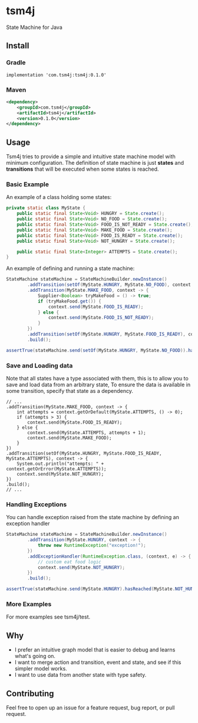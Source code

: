 # tsm4j

State Machine for Java

## Install

### Gradle
```
implementation 'com.tsm4j:tsm4j:0.1.0'
```

### Maven
```xml
<dependency>
    <groupId>com.tsm4j</groupId>
    <artifactId>tsm4j</artifactId>
    <version>0.1.0</version>
</dependency>
```

## Usage
Tsm4j tries to provide a simple and intuitive state machine model with minimum configuration. 
The definition of state machine is just **states** and **transitions** that will be executed when some states is reached.

### Basic Example
An example of a class holding some states:
```java
private static class MyState {
    public static final State<Void> HUNGRY = State.create();
    public static final State<Void> NO_FOOD = State.create();
    public static final State<Void> FOOD_IS_NOT_READY = State.create();
    public static final State<Void> MAKE_FOOD = State.create();
    public static final State<Void> FOOD_IS_READY = State.create();
    public static final State<Void> NOT_HUNGRY = State.create();

    public static final State<Integer> ATTEMPTS = State.create();
}
```
An example of defining and running a state machine:

```java
StateMachine stateMachine = StateMachineBuilder.newInstance()
        .addTransition(setOf(MyState.HUNGRY, MyState.NO_FOOD), context -> context.send(MyState.MAKE_FOOD))
        .addTransition(MyState.MAKE_FOOD, context -> {
            Supplier<Boolean> tryMakeFood = () -> true;
            if (tryMakeFood.get()) {
                context.send(MyState.FOOD_IS_READY);
            } else {
                context.send(MyState.FOOD_IS_NOT_READY);
            }
        })
        .addTransition(setOf(MyState.HUNGRY, MyState.FOOD_IS_READY), context -> context.send(MyState.NOT_HUNGRY))
        .build();

assertTrue(stateMachine.send(setOf(MyState.HUNGRY, MyState.NO_FOOD)).hasReached(MyState.NOT_HUNGRY));
```

### Save and Loading data
Note that all states have a type associated with them, this is to allow you to save and load data from an arbitrary state,
To ensure the data is available in some transition, specify that state as a dependency.
```
// ...
.addTransition(MyState.MAKE_FOOD, context -> {
    int attempts = context.getOrDefault(MyState.ATTEMPTS, () -> 0);
    if (attempts > 3) {
        context.send(MyState.FOOD_IS_READY);
    } else {
        context.send(MyState.ATTEMPTS, attempts + 1);
        context.send(MyState.MAKE_FOOD);
    }
})
.addTransition(setOf(MyState.HUNGRY, MyState.FOOD_IS_READY, MyState.ATTEMPTS), context -> {
    System.out.println("attempts: " + context.getOrError(MyState.ATTEMPTS));
    context.send(MyState.NOT_HUNGRY);
})
.build();
// ...
```
### Handling Exceptions
You can handle exception raised from the state machine by defining an exception handler
```java
StateMachine stateMachine = StateMachineBuilder.newInstance()
        .addTransition(MyState.HUNGRY, context -> {
            throw new RuntimeException("exception!");
        })
        .addExceptionHandler(RuntimeException.class, (context, e) -> {
            // custom eat food logic
            context.send(MyState.NOT_HUNGRY);
        })
        .build();

assertTrue(stateMachine.send(MyState.HUNGRY).hasReached(MyState.NOT_HUNGRY));
```

### More Examples
For more examples see tsm4j/test.

## Why
- I prefer an intuitive graph model that is easier to debug and learns what's going on.
- I want to merge action and transition, event and state, and see if this simpler model works.
- I want to use data from another state with type safety.

## Contributing
Feel free to open up an issue for a feature request, bug report, or pull request.
